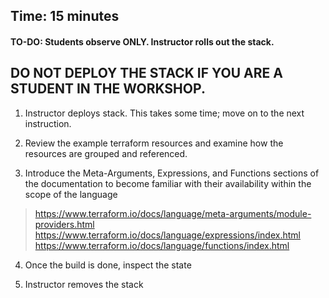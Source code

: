 ##  Time: 15 minutes

####  TO-DO: Students observe ONLY. Instructor rolls out the stack.
  
##  DO NOT DEPLOY THE STACK IF YOU ARE A STUDENT IN THE WORKSHOP. 
  
1) Instructor deploys stack. This takes some time; move on to the next instruction. 
  
2) Review the example terraform resources and examine how the resources are grouped and referenced. 

3) Introduce the Meta-Arguments, Expressions, and Functions sections of the documentation to become familiar with their availability within the scope of the language
  > https://www.terraform.io/docs/language/meta-arguments/module-providers.html
  > https://www.terraform.io/docs/language/expressions/index.html
  > https://www.terraform.io/docs/language/functions/index.html

4) Once the build is done, inspect the state

5) Instructor removes the stack
